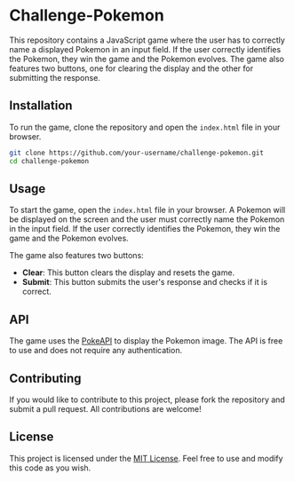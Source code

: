 # Challenge-Pokemon

This repository contains a JavaScript game where the user has to correctly name a displayed Pokemon in an input field. If the user correctly identifies the Pokemon, they win the game and the Pokemon evolves. The game also features two buttons, one for clearing the display and the other for submitting the response.

## Installation

To run the game, clone the repository and open the `index.html` file in your browser.

```bash
git clone https://github.com/your-username/challenge-pokemon.git
cd challenge-pokemon
```

## Usage

To start the game, open the `index.html` file in your browser. A Pokemon will be displayed on the screen and the user must correctly name the Pokemon in the input field. If the user correctly identifies the Pokemon, they win the game and the Pokemon evolves.

The game also features two buttons:

- **Clear**: This button clears the display and resets the game.
- **Submit**: This button submits the user's response and checks if it is correct.

## API

The game uses the [PokeAPI](https://pokeapi.co/) to display the Pokemon image. The API is free to use and does not require any authentication.

## Contributing

If you would like to contribute to this project, please fork the repository and submit a pull request. All contributions are welcome!

## License

This project is licensed under the [MIT License](https://opensource.org/licenses/MIT). Feel free to use and modify this code as you wish.

